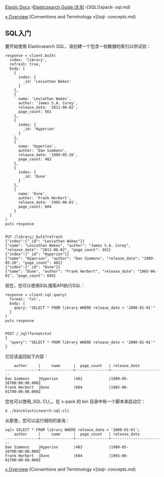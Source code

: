 

[Elastic Docs](/guide/) ›[Elasticsearch Guide [8.9]](index.md) ›[SQL](xpack-
sql.md)

[« Overview](sql-overview.md) [Conventions and Terminology »](sql-
concepts.md)

## SQL入门

要开始使用 Elasticsearch SQL，请创建一个包含一些数据的索引以供试验：

    
    
    response = client.bulk(
      index: 'library',
      refresh: true,
      body: [
        {
          index: {
            _id: 'Leviathan Wakes'
          }
        },
        {
          name: 'Leviathan Wakes',
          author: 'James S.A. Corey',
          release_date: '2011-06-02',
          page_count: 561
        },
        {
          index: {
            _id: 'Hyperion'
          }
        },
        {
          name: 'Hyperion',
          author: 'Dan Simmons',
          release_date: '1989-05-26',
          page_count: 482
        },
        {
          index: {
            _id: 'Dune'
          }
        },
        {
          name: 'Dune',
          author: 'Frank Herbert',
          release_date: '1965-06-01',
          page_count: 604
        }
      ]
    )
    puts response
    
    
    PUT /library/_bulk?refresh
    {"index":{"_id": "Leviathan Wakes"}}
    {"name": "Leviathan Wakes", "author": "James S.A. Corey", "release_date": "2011-06-02", "page_count": 561}
    {"index":{"_id": "Hyperion"}}
    {"name": "Hyperion", "author": "Dan Simmons", "release_date": "1989-05-26", "page_count": 482}
    {"index":{"_id": "Dune"}}
    {"name": "Dune", "author": "Frank Herbert", "release_date": "1965-06-01", "page_count": 604}

现在，您可以使用SQL搜索API执行SQL：

    
    
    response = client.sql.query(
      format: 'txt',
      body: {
        query: "SELECT * FROM library WHERE release_date < '2000-01-01'"
      }
    )
    puts response
    
    
    POST /_sql?format=txt
    {
      "query": "SELECT * FROM library WHERE release_date < '2000-01-01'"
    }

它应该返回如下内容：

    
    
        author     |     name      |  page_count   | release_date
    ---------------+---------------+---------------+------------------------
    Dan Simmons    |Hyperion       |482            |1989-05-26T00:00:00.000Z
    Frank Herbert  |Dune           |604            |1965-06-01T00:00:00.000Z

您也可以使用_SQL CLI_。在 x-pack 的 bin 目录中有一个脚本来启动它：

    
    
    $ ./bin/elasticsearch-sql-cli

从那里，您可以运行相同的查询：

    
    
    sql> SELECT * FROM library WHERE release_date < '2000-01-01';
        author     |     name      |  page_count   | release_date
    ---------------+---------------+---------------+------------------------
    Dan Simmons    |Hyperion       |482            |1989-05-26T00:00:00.000Z
    Frank Herbert  |Dune           |604            |1965-06-01T00:00:00.000Z

[« Overview](sql-overview.md) [Conventions and Terminology »](sql-
concepts.md)
